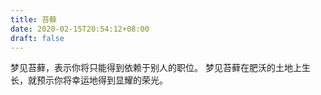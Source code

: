 ```yaml
---
title: 苔藓
date: 2020-02-15T20:54:12+08:00
draft: false
---
```


梦见苔藓，表示你将只能得到依赖于别人的职位。
梦见苔藓在肥沃的土地上生长，就预示你将幸运地得到显耀的荣光。
